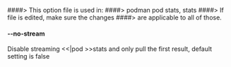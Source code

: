 ####> This option file is used in:
####> podman pod stats, stats
####> If file is edited, make sure the changes
####> are applicable to all of those.

#### **--no-stream**

Disable streaming <<|pod >>stats and only pull the first result, default setting is false
